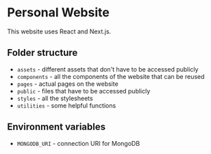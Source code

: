 # Personal Website

This website uses React and Next.js.

## Folder structure

- `assets` - different assets that don't have to be accessed publicly
- `components` - all the components of the website that can be reused
- `pages` - actual pages on the website
- `public` - files that have to be accessed publicly
- `styles` - all the stylesheets
- `utilities` - some helpful functions

## Environment variables

- `MONGODB_URI` - connection URI for MongoDB
